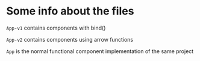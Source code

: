 # Some info about the files
`App-v1` contains components with bind()

`App-v2` contains components using arrow functions

`App` is the normal functional component implementation of the same project